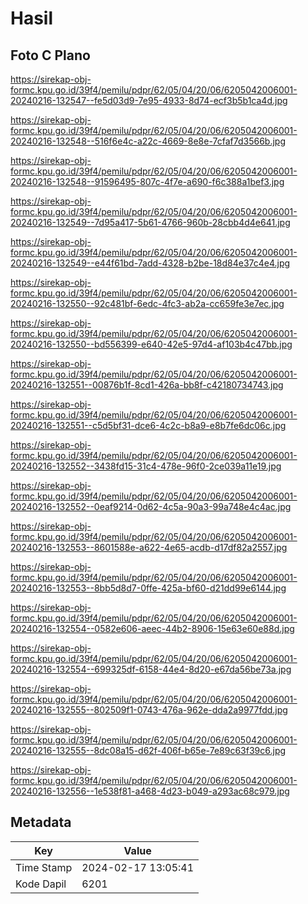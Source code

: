 # Hasil

## Foto C Plano

https://sirekap-obj-formc.kpu.go.id/39f4/pemilu/pdpr/62/05/04/20/06/6205042006001-20240216-132547--fe5d03d9-7e95-4933-8d74-ecf3b5b1ca4d.jpg

https://sirekap-obj-formc.kpu.go.id/39f4/pemilu/pdpr/62/05/04/20/06/6205042006001-20240216-132548--516f6e4c-a22c-4669-8e8e-7cfaf7d3566b.jpg

https://sirekap-obj-formc.kpu.go.id/39f4/pemilu/pdpr/62/05/04/20/06/6205042006001-20240216-132548--91596495-807c-4f7e-a690-f6c388a1bef3.jpg

https://sirekap-obj-formc.kpu.go.id/39f4/pemilu/pdpr/62/05/04/20/06/6205042006001-20240216-132549--7d95a417-5b61-4766-960b-28cbb4d4e641.jpg

https://sirekap-obj-formc.kpu.go.id/39f4/pemilu/pdpr/62/05/04/20/06/6205042006001-20240216-132549--e44f61bd-7add-4328-b2be-18d84e37c4e4.jpg

https://sirekap-obj-formc.kpu.go.id/39f4/pemilu/pdpr/62/05/04/20/06/6205042006001-20240216-132550--92c481bf-6edc-4fc3-ab2a-cc659fe3e7ec.jpg

https://sirekap-obj-formc.kpu.go.id/39f4/pemilu/pdpr/62/05/04/20/06/6205042006001-20240216-132550--bd556399-e640-42e5-97d4-af103b4c47bb.jpg

https://sirekap-obj-formc.kpu.go.id/39f4/pemilu/pdpr/62/05/04/20/06/6205042006001-20240216-132551--00876b1f-8cd1-426a-bb8f-c42180734743.jpg

https://sirekap-obj-formc.kpu.go.id/39f4/pemilu/pdpr/62/05/04/20/06/6205042006001-20240216-132551--c5d5bf31-dce6-4c2c-b8a9-e8b7fe6dc06c.jpg

https://sirekap-obj-formc.kpu.go.id/39f4/pemilu/pdpr/62/05/04/20/06/6205042006001-20240216-132552--3438fd15-31c4-478e-96f0-2ce039a11e19.jpg

https://sirekap-obj-formc.kpu.go.id/39f4/pemilu/pdpr/62/05/04/20/06/6205042006001-20240216-132552--0eaf9214-0d62-4c5a-90a3-99a748e4c4ac.jpg

https://sirekap-obj-formc.kpu.go.id/39f4/pemilu/pdpr/62/05/04/20/06/6205042006001-20240216-132553--8601588e-a622-4e65-acdb-d17df82a2557.jpg

https://sirekap-obj-formc.kpu.go.id/39f4/pemilu/pdpr/62/05/04/20/06/6205042006001-20240216-132553--8bb5d8d7-0ffe-425a-bf60-d21dd99e6144.jpg

https://sirekap-obj-formc.kpu.go.id/39f4/pemilu/pdpr/62/05/04/20/06/6205042006001-20240216-132554--0582e606-aeec-44b2-8906-15e63e60e88d.jpg

https://sirekap-obj-formc.kpu.go.id/39f4/pemilu/pdpr/62/05/04/20/06/6205042006001-20240216-132554--699325df-6158-44e4-8d20-e67da56be73a.jpg

https://sirekap-obj-formc.kpu.go.id/39f4/pemilu/pdpr/62/05/04/20/06/6205042006001-20240216-132555--802509f1-0743-476a-962e-dda2a9977fdd.jpg

https://sirekap-obj-formc.kpu.go.id/39f4/pemilu/pdpr/62/05/04/20/06/6205042006001-20240216-132555--8dc08a15-d62f-406f-b65e-7e89c63f39c6.jpg

https://sirekap-obj-formc.kpu.go.id/39f4/pemilu/pdpr/62/05/04/20/06/6205042006001-20240216-132556--1e538f81-a468-4d23-b049-a293ac68c979.jpg


## Metadata

| Key        | Value               |
| ---------- | ------------------- |
| Time Stamp | 2024-02-17 13:05:41 |
| Kode Dapil | 6201                |



